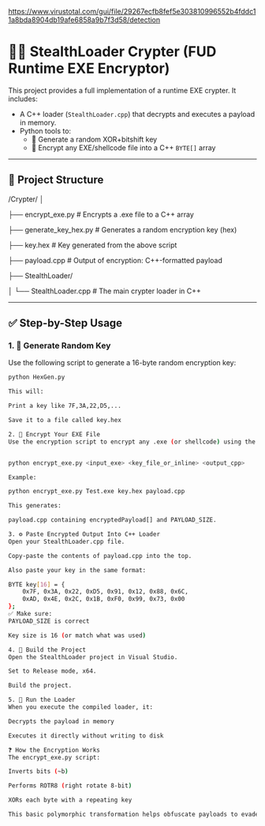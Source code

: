 https://www.virustotal.com/gui/file/29267ecfb8fef5e303810996552b4fddc11a8bda8904db19afe6858a9b7f3d58/detection


# 🕵️‍♂️ StealthLoader Crypter (FUD Runtime EXE Encryptor)

This project provides a full implementation of a runtime EXE crypter. It includes:

- A C++ loader (`StealthLoader.cpp`) that decrypts and executes a payload in memory.
- Python tools to:
  - 🔐 Generate a random XOR+bitshift key
  - 🧬 Encrypt any EXE/shellcode file into a C++ `BYTE[]` array

---

## 📁 Project Structure

/Crypter/
│

├── encrypt_exe.py # Encrypts a .exe file to a C++ array

├── generate_key_hex.py # Generates a random encryption key (hex)

├── key.hex # Key generated from the above script

├── payload.cpp # Output of encryption: C++-formatted payload

├── StealthLoader/

│ └── StealthLoader.cpp # The main crypter loader in C++


---

## ✅ Step-by-Step Usage

### 1. 🔑 Generate Random Key

Use the following script to generate a 16-byte random encryption key:

```bash
python HexGen.py

This will:

Print a key like 7F,3A,22,D5,...

Save it to a file called key.hex

2. 🔐 Encrypt Your EXE File
Use the encryption script to encrypt any .exe (or shellcode) using the key:


python encrypt_exe.py <input_exe> <key_file_or_inline> <output_cpp>

Example:

python encrypt_exe.py Test.exe key.hex payload.cpp

This generates:

payload.cpp containing encryptedPayload[] and PAYLOAD_SIZE.

3. ⚙️ Paste Encrypted Output Into C++ Loader
Open your StealthLoader.cpp file.

Copy-paste the contents of payload.cpp into the top.

Also paste your key in the same format:

BYTE key[16] = {
    0x7F, 0x3A, 0x22, 0xD5, 0x91, 0x12, 0x88, 0x6C,
    0xAD, 0x4E, 0x2C, 0x1B, 0xF0, 0x99, 0x73, 0x00
};
✅ Make sure:
PAYLOAD_SIZE is correct

Key size is 16 (or match what was used)

4. 🧪 Build the Project
Open the StealthLoader project in Visual Studio.

Set to Release mode, x64.

Build the project.

5. 🧨 Run the Loader
When you execute the compiled loader, it:

Decrypts the payload in memory

Executes it directly without writing to disk

❓ How the Encryption Works
The encrypt_exe.py script:

Inverts bits (~b)

Performs ROTR8 (right rotate 8-bit)

XORs each byte with a repeating key

This basic polymorphic transformation helps obfuscate payloads to evade detection.


